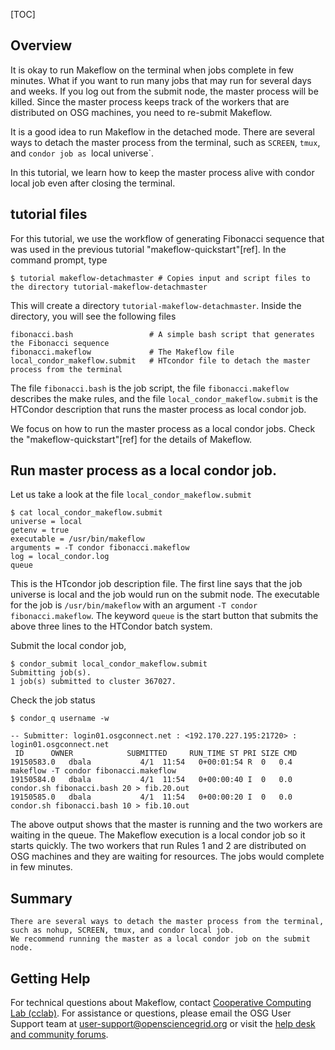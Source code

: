 
[title]: - "Makeflow - Detach master from the terminal"
[TOC]
 
## Overview

It is okay to run Makeflow on the terminal when jobs complete in few minutes.  What if you want to run many jobs 
that may run for several days and weeks. If you log out from the submit node, the master process will be killed. 
Since the master process keeps track of the workers that are distributed on OSG machines, you need to re-submit 
Makeflow. 

It is a good idea to run Makeflow in the detached mode. There are several ways to detach the master process from the 
terminal, such as `SCREEN`, `tmux`, and `condor job as `local universe`.

In this tutorial, we learn how to keep the master process alive with condor local job even after closing the terminal. 

## tutorial files

For this tutorial, we use the workflow of generating Fibonacci sequence that was used in the previous tutorial 
"makeflow-quickstart"[ref]. In the command prompt, type

    $ tutorial makeflow-detachmaster # Copies input and script files to the directory tutorial-makeflow-detachmaster

This will create a directory `tutorial-makeflow-detachmaster`. Inside the directory, you will see the following files

    fibonacci.bash                 # A simple bash script that generates the Fibonacci sequence
    fibonacci.makeflow             # The Makeflow file
    local_condor_makeflow.submit   # HTcondor file to detach the master process from the terminal

The file `fibonacci.bash` is the job script, the file `fibonacci.makeflow` describes the make rules, and the
file `local_condor_makeflow.submit` is the HTCondor description that runs the master process as local condor job.

We focus on how to run the master process as a local condor jobs. Check the "makeflow-quickstart"[ref] for the details of Makeflow. 

## Run master process as a local condor job. 

Let us take a look at the file `local_condor_makeflow.submit`

    $ cat local_condor_makeflow.submit 
    universe = local
    getenv = true
    executable = /usr/bin/makeflow
    arguments = -T condor fibonacci.makeflow
    log = local_condor.log
    queue


This is the HTcondor job description file.  The first line says that the job universe is local and the job would
run on the submit node. The executable for the job is `/usr/bin/makeflow` with an argument `-T condor fibonacci.makeflow`. The keyword `queue` is the start button 
that submits the above three lines to the HTCondor batch system. 

Submit the local condor job, 

    $ condor_submit local_condor_makeflow.submit 
    Submitting job(s).
    1 job(s) submitted to cluster 367027.

Check the job status

    $ condor_q username -w

    -- Submitter: login01.osgconnect.net : <192.170.227.195:21720> : login01.osgconnect.net
     ID      OWNER            SUBMITTED     RUN_TIME ST PRI SIZE CMD               
    19150583.0   dbala           4/1  11:54   0+00:01:54 R  0   0.4  makeflow -T condor fibonacci.makeflow
    19150584.0   dbala           4/1  11:54   0+00:00:40 I  0   0.0  condor.sh fibonacci.bash 20 > fib.20.out
    19150585.0   dbala           4/1  11:54   0+00:00:20 I  0   0.0  condor.sh fibonacci.bash 10 > fib.10.out

The above output shows that the master is running and the two workers are waiting in the queue. The Makeflow execution is a 
local condor job so it starts quickly. The two workers that run Rules 1 and 2 are distributed on OSG machines and they are waiting for resources. The jobs would complete in few minutes. 

## Summary

    There are several ways to detach the master process from the terminal, such as nohup, SCREEN, tmux, and condor local job. 
    We recommend running the master as a local condor job on the submit node. 

## Getting Help
For technical questions about Makeflow,  contact [Cooperative Computing Lab (cclab)](http://ccl.cse.nd.edu/software/help/).
For assistance or questions, please email the OSG User Support team  at [user-support@opensciencegrid.org](mailto:user-support@opensciencegrid.org) or visit the [help desk and community forums](http://support.opensciencegrid.org).
